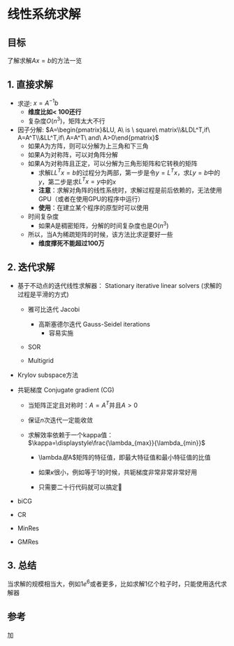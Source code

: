 # 线性系统求解

## 目标

了解求解$Ax=b$的方法一览

## 1. 直接求解 

- 求逆: $x=A^{-1}b$
  - **维度比如< 100还行**
  - 复杂度$O(n^3)$，矩阵太大不行
- 因子分解: $A=\begin{pmatrix}&LU, A\ is \ square\ matrix\\&LDL^T,if\ A=A^T\\&LL^T,if\ A=A^T\ and\ A>0\end{pmatrix}$
  - 如果A为方阵，则可以分解为上三角和下三角
  - 如果A为对称阵，可以对角阵分解
  - 如果A为对称阵且正定，可以分解为三角形矩阵和它转秩的矩阵
    - 求解$LL^T x=b$的过程分为两部，第一步是令$y=L^T x$，求$Ly=b$中的$y$，第二步是求$L^T x=y$中的$x$
    - **注意**：求解对角阵的线性系统时，求解过程是前后依赖的，无法使用GPU（或者在使用GPU的程序中运行）
    - **使用**：在建立某个程序的原型时可以使用
  - 时间复杂度
    - 如果A是稠密矩阵，分解的时间复杂度也是$O(n^3)$
  - 所以，当A为稀疏矩阵的时候，该方法比求逆要好一些
    - **维度撑死不能超过100万**

## 2. 迭代求解

- 基于不动点的迭代线性求解器： Stationary iterative linear solvers (求解的过程是平滑的方式)

  - 雅可比迭代 Jacobi 
    - 高斯塞德尔迭代 Gauss-Seidel iterations 
      - 容易实施

  - SOR

  - Multigrid

- Krylov subspace方法

- 共轭梯度 Conjugate gradient (CG) 

  - 当矩阵正定且对称时：$A=A^T$并且$A>0$

  - 保证$n$次迭代一定能收敛

  - 求解效率依赖于一个kappa值：$\kappa=\displaystyle\frac{\lambda_{max}}{\lambda_{min}}$

    - \lambda$是$A$矩阵的特征值，即最大特征值和最小特征值的比值

    - 如果$\kappa$很小，例如等于1的时候，共轭梯度非常非常非常好用

    - 只需要二十行代码就可以搞定:dog:

- biCG

- CR

- MinRes

- GMRes

## 3. 总结

当求解的规模相当大，例如$1e^6$或者更多，比如求解1亿个粒子时，只能使用迭代求解器

## 参考

加